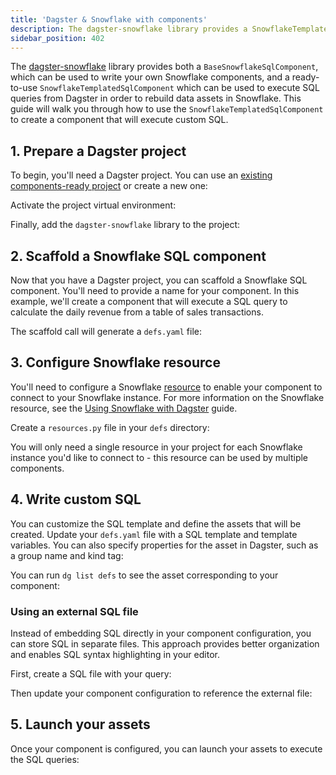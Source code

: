 ```yaml
---
title: 'Dagster & Snowflake with components'
description: The dagster-snowflake library provides a SnowflakeTemplatedSqlComponent, which can be used to represent templated SQL queries as assets in Dagster.
sidebar_position: 402
---
```


The [dagster-snowflake](/integrations/libraries/snowflake) library provides both a `BaseSnowflakeSqlComponent`, which can be used to write your own Snowflake components, and a ready-to-use `SnowflakeTemplatedSqlComponent` which can be used to execute SQL queries from Dagster in order to rebuild data assets in Snowflake. This guide will walk you through how to use the `SnowflakeTemplatedSqlComponent` to create a component that will execute custom SQL.

## 1. Prepare a Dagster project

To begin, you'll need a Dagster project. You can use an [existing components-ready project](/guides/build/projects/moving-to-components/migrating-project) or create a new one:

<CliInvocationExample path="docs_snippets/docs_snippets/guides/components/integrations/snowflake-sql-component/1-scaffold-project.txt" />

Activate the project virtual environment:

<CliInvocationExample contents="source ../.venv/bin/activate" />

Finally, add the `dagster-snowflake` library to the project:

<CliInvocationExample path="docs_snippets/docs_snippets/guides/components/integrations/snowflake-sql-component/2-add-snowflake.txt" />

## 2. Scaffold a Snowflake SQL component

Now that you have a Dagster project, you can scaffold a Snowflake SQL component. You'll need to provide a name for your component. In this example, we'll create a component that will execute a SQL query to calculate the daily revenue from a table of sales transactions.

<CliInvocationExample path="docs_snippets/docs_snippets/guides/components/integrations/snowflake-sql-component/3-scaffold-snowflake-component.txt" />

The scaffold call will generate a `defs.yaml` file:

<CliInvocationExample path="docs_snippets/docs_snippets/guides/components/integrations/snowflake-sql-component/4-tree.txt" />

## 3. Configure Snowflake resource

You'll need to configure a Snowflake [resource](/guides/build/external-resources) to enable your component to connect to your Snowflake instance. For more information on the Snowflake resource, see the [Using Snowflake with Dagster](/integrations/libraries/snowflake/using-snowflake-with-dagster#step-1-configure-the-snowflake-resource) guide.

Create a `resources.py` file in your `defs` directory:

<CodeExample path="docs_snippets/docs_snippets/guides/components/integrations/snowflake-sql-component/6-resources.py" title="my_project/defs/resources.py" language="python" />

<CliInvocationExample path="docs_snippets/docs_snippets/guides/components/integrations/snowflake-sql-component/7-tree.txt" />

You will only need a single resource in your project for each Snowflake instance you'd like to connect to - this resource can be used by multiple components.

## 4. Write custom SQL

You can customize the SQL template and define the assets that will be created. Update your `defs.yaml` file with a SQL template and template variables. You can also specify properties for the asset in Dagster, such as a group name and kind tag:

<CodeExample path="docs_snippets/docs_snippets/guides/components/integrations/snowflake-sql-component/8-customized-component.yaml" title="my_project/defs/daily_revenue/defs.yaml" language="yaml" />

You can run `dg list defs` to see the asset corresponding to your component:

<WideContent maxSize={1100}>
<CliInvocationExample path="docs_snippets/docs_snippets/guides/components/integrations/snowflake-sql-component/9-list-defs.txt" />
</WideContent>

### Using an external SQL file

Instead of embedding SQL directly in your component configuration, you can store SQL in separate files. This approach provides better organization and enables SQL syntax highlighting in your editor.

First, create a SQL file with your query:

<CodeExample path="docs_snippets/docs_snippets/guides/components/integrations/snowflake-sql-component/9-sql-file.sql" title="my_project/defs/daily_revenue/daily_revenue.sql" language="sql" />

<CliInvocationExample path="docs_snippets/docs_snippets/guides/components/integrations/snowflake-sql-component/11-tree-with-sql.txt" />

Then update your component configuration to reference the external file:

<CodeExample path="docs_snippets/docs_snippets/guides/components/integrations/snowflake-sql-component/10-file-based-component.yaml" title="my_project/defs/daily_revenue/defs.yaml" language="yaml" />

## 5. Launch your assets

Once your component is configured, you can launch your assets to execute the SQL queries:

<CliInvocationExample path="docs_snippets/docs_snippets/guides/components/integrations/snowflake-sql-component/13-launch.txt" />

